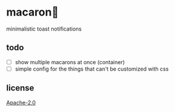 # macaron🍩

minimalistic toast notifications

## todo

- [ ] show multiple macarons at once (container)
- [ ] simple config for the things that can't be customized with css

## license

[Apache-2.0](LICENSE)
